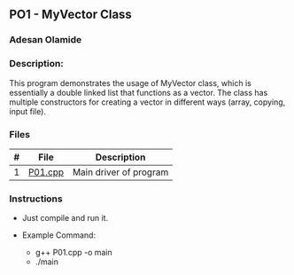 ## PO1 - MyVector Class
### Adesan Olamide
### Description:

This program demonstrates the usage of MyVector class, which is essentially a double linked list that functions as a vector.
The class has multiple constructors for creating a vector in different ways (array, copying, input file).


### Files

|   #   | File                         | Description                 |
| :---: | ---------------------------- | --------------------------- |
|   1   | [P01.cpp](main.cpp)         | Main driver of program      |


### Instructions

- Just compile and run it.

- Example Command:
  - g++ P01.cpp -o main
  - ./main
